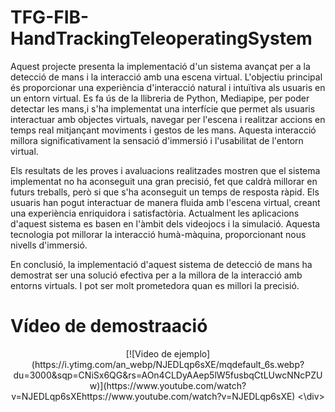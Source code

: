 # TFG-FIB-HandTrackingTeleoperatingSystem
Aquest projecte presenta la implementació d'un sistema avançat per a la detecció de mans i la interacció amb una escena virtual. L'objectiu principal és proporcionar una experiència d'interacció natural i intuïtiva als usuaris en un entorn virtual. Es fa ús de la llibreria de Python, Mediapipe, per poder detectar les mans,i s'ha implementat una interfície que permet als usuaris interactuar amb objectes virtuals, navegar per l'escena i realitzar accions en temps real mitjançant moviments i gestos de les mans. Aquesta interacció millora significativament la sensació d'immersió i l'usabilitat de l'entorn virtual.

Els resultats de les proves i avaluacions realitzades mostren que el sistema implementat no ha aconseguit una gran precisió, fet que caldrà millorar en futurs treballs, però si que s'ha aconseguit un temps de resposta ràpid. Els usuaris han pogut interactuar de manera fluida amb l'escena virtual, creant una experiència enriquidora i satisfactòria. Actualment les aplicacions d'aquest sistema es basen en l'àmbit dels videojocs i la simulació. Aquesta tecnologia pot millorar la interacció humà-màquina, proporcionant nous nivells d'immersió.

En conclusió, la implementació d'aquest sistema de detecció de mans ha demostrat ser una solució efectiva per a la millora de la interacció amb entorns virtuals. I pot ser molt prometedora quan es millori la precisió.   

# Vídeo de demostraació
<div align="center">
[![Video de ejemplo](https://i.ytimg.com/an_webp/NJEDLqp6sXE/mqdefault_6s.webp?du=3000&sqp=CNiSx6QG&rs=AOn4CLDyAAep5lW5fusbqCtLUwcNNcPZUw)](https://www.youtube.com/watch?v=NJEDLqp6sXEhttps://www.youtube.com/watch?v=NJEDLqp6sXE)
<\div>
